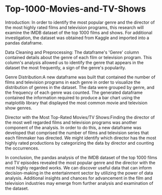 # Top-1000-Movies-and-TV-Shows

Introduction: In order to identify the most popular genre and the director of the most highly rated films and television programs, this research 
will examine the IMDB dataset of the top 1000 films and shows. For additional investigation, the dataset was obtained from Kaggle 
and imported into a pandas dataframe.

Data Cleaning and Preprocessing: The dataframe's 'Genre' column contained details about the genre of each film or television program.
This column's analysis allowed us to identify the genre that appears in the dataset the most frequently, a sign of the genre's popularity.

Genre Distribution:A new dataframe was built that contained the number of films and television programs in each genre in order to visualize the distribution
of genres in the dataset. The data were grouped by genre, and the frequency of each genre was counted. 
The generated dataframe contained the information required to produce a bar chart using the matplotlib library that displayed the most
common movie and television show genres.

Director with the Most Top-Rated Movies/TV Shows:Finding the director of the most well regarded films and television programs was another component of the analysis.
In order to do this, a new dataframe was developed that comprised the number of films and television series that each filmmaker has directed. 
We might identify which director has the most highly rated productions by categorizing the data by director and counting the occurrences.

In conclusion, the pandas analysis of the IMDB dataset of the top 1000 films and TV episodes revealed the most popular genre and the director with the most highly regarded works. We can discover useful data that can inform decision-making in the entertainment sector by utilizing the power of data analysis. 
Additional insights and chances for advancement in the film and television industries may emerge from further analysis and examination of the dataset.



